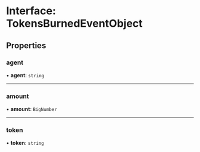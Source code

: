 # Interface: TokensBurnedEventObject

## Properties

### agent

• **agent**: `string`

___

### amount

• **amount**: `BigNumber`

___

### token

• **token**: `string`
